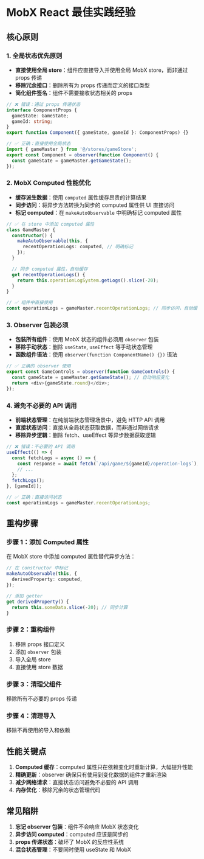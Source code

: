 # MobX React 最佳实践经验

## 核心原则

### 1. 全局状态优先原则
- **直接使用全局 store**：组件应直接导入并使用全局 MobX store，而非通过 props 传递
- **移除冗余接口**：删除所有为 props 传递而定义的接口类型
- **简化组件签名**：组件不需要接收状态相关的 props

```typescript
// ❌ 错误：通过 props 传递状态
interface ComponentProps {
  gameState: GameState;
  gameId: string;
}
export function Component({ gameState, gameId }: ComponentProps) {}

// ✅ 正确：直接使用全局状态
import { gameMaster } from '@/stores/gameStore';
export const Component = observer(function Component() {
  const gameState = gameMaster.getGameState();
});
```

### 2. MobX Computed 性能优化
- **缓存派生数据**：使用 `computed` 属性缓存昂贵的计算结果
- **同步访问**：将异步方法转换为同步的 computed 属性供 UI 直接访问
- **标记 computed**：在 `makeAutoObservable` 中明确标记 computed 属性

```typescript
// ✅ 在 store 中添加 computed 属性
class GameMaster {
  constructor() {
    makeAutoObservable(this, {
      recentOperationLogs: computed, // 明确标记
    });
  }

  // 同步 computed 属性，自动缓存
  get recentOperationLogs() {
    return this.operationLogSystem.getLogs().slice(-20);
  }
}

// ✅ 组件中直接使用
const operationLogs = gameMaster.recentOperationLogs; // 同步访问，自动缓存
```

### 3. Observer 包装必须
- **包装所有组件**：使用 MobX 状态的组件必须用 `observer` 包装
- **移除手动状态**：删除 `useState`, `useEffect` 等手动状态管理
- **函数组件语法**：使用 `observer(function ComponentName() {})` 语法

```typescript
// ✅ 正确的 observer 使用
export const GameControls = observer(function GameControls() {
  const gameState = gameMaster.getGameState(); // 自动响应变化
  return <div>{gameState.round}</div>;
});
```

### 4. 避免不必要的 API 调用
- **前端状态管理**：在纯前端状态管理场景中，避免 HTTP API 调用
- **直接状态访问**：直接从全局状态获取数据，而非通过网络请求
- **移除异步逻辑**：删除 fetch、useEffect 等异步数据获取逻辑

```typescript
// ❌ 错误：不必要的 API 调用
useEffect(() => {
  const fetchLogs = async () => {
    const response = await fetch(`/api/game/${gameId}/operation-logs`);
    // ...
  };
  fetchLogs();
}, [gameId]);

// ✅ 正确：直接访问状态
const operationLogs = gameMaster.recentOperationLogs;
```

## 重构步骤

### 步骤 1：添加 Computed 属性
在 MobX store 中添加 computed 属性替代异步方法：

```typescript
// 在 constructor 中标记
makeAutoObservable(this, {
  derivedProperty: computed,
});

// 添加 getter
get derivedProperty() {
  return this.someData.slice(-20); // 同步计算
}
```

### 步骤 2：重构组件
1. 移除 props 接口定义
2. 添加 `observer` 包装
3. 导入全局 store
4. 直接使用 store 数据

### 步骤 3：清理父组件
移除所有不必要的 props 传递

### 步骤 4：清理导入
移除不再使用的导入和依赖

## 性能关键点

1. **Computed 缓存**：computed 属性只在依赖变化时重新计算，大幅提升性能
2. **精确更新**：observer 确保只有使用到变化数据的组件才重新渲染
3. **减少网络请求**：直接状态访问避免不必要的 API 调用
4. **内存优化**：移除冗余的状态管理代码

## 常见陷阱

1. **忘记 observer 包装**：组件不会响应 MobX 状态变化
2. **异步访问 computed**：computed 应该是同步的
3. **props 传递状态**：破坏了 MobX 的反应性系统
4. **混合状态管理**：不要同时使用 useState 和 MobX
